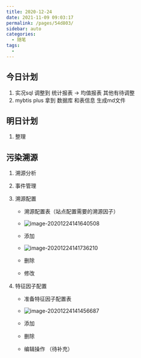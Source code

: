 ```yaml
---
title: 2020-12-24
date: 2021-11-09 09:03:17
permalink: /pages/54d803/
sidebar: auto
categories:
  - 随笔
tags:
  - 
---
```

## 今日计划  

1. 实况sql 调整到 统计报表 -> 均值报表 其他有待调整
2. mybtis plus 拿到 数据库 和表信息 生成md文件



## 明日计划

1.  整理







## 污染溯源

1. 溯源分析

2. 事件管理

3. 溯源配置

   - 溯源配置表（站点配置需要的溯源因子）

   - ![image-20201224141640508](https://gitee.com/zxqzhuzhu/imgs/raw/master/image-20201224141640508.png)

   - 添加

   - ![image-20201224141736210](https://gitee.com/zxqzhuzhu/imgs/raw/master/image-20201224141736210.png)

   - 删除

   - 修改

     

4. 特征因子配置

   - 准备特征因子配置表
   - ![image-20201224141456687](https://gitee.com/zxqzhuzhu/imgs/raw/master/image-20201224141456687.png)

   - 添加
   - 删除
   - 编辑操作 （待补充）